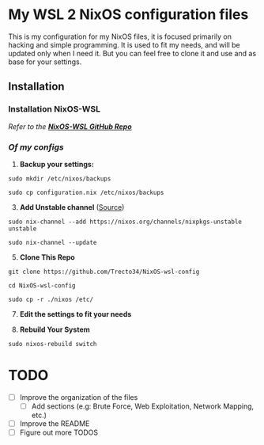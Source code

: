 # My WSL 2 NixOS configuration files

This is my configuration for my NixOS files, it is focused primarily on hacking and simple programming.
It is used to fit my needs, and will be updated only when I need it. 
But you can feel free to clone it and use and as base for your settings.

## Installation
### Installation NixOS-WSL
*Refer to the **[NixOS-WSL GitHub Repo](https://github.com/nix-community/NixOS-WSL)***

### *Of my configs* 
1. **Backup your settings:**

`sudo mkdir /etc/nixos/backups`

`sudo cp configuration.nix /etc/nixos/backups`

3. **Add Unstable channel** ([Source](https://gist.github.com/voidIess/59ba97e4f759c2498f81289205582e61))

`sudo nix-channel --add https://nixos.org/channels/nixpkgs-unstable unstable`

`sudo nix-channel --update`

5. **Clone This Repo**

`git clone https://github.com/Trecto34/NixOS-wsl-config`

`cd NixOS-wsl-config`

`sudo cp -r ./nixos /etc/`

7. **Edit the settings to fit your needs**

8. **Rebuild Your System**

`sudo nixos-rebuild switch`

# TODO
- [ ] Improve the organization of the files
    - [ ] Add sections (e.g: Brute Force, Web Exploitation, Network Mapping, etc.)
- [ ] Improve the README
- [ ] Figure out more TODOS
